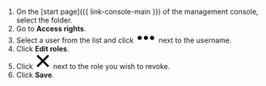 1. On the [start page]({{ link-console-main }}) of the management console, select the folder.
1. Go to **Access rights**.
1. Select a user from the list and click ![image](../../_assets/options.svg) next to the username.
1. Click **Edit roles**.
1. Click ![image](../../_assets/cross.svg) next to the role you wish to revoke.
1. Click **Save**.